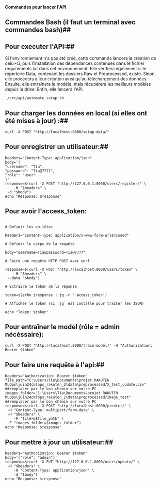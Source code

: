 **Commandes pour lancer l'API**

## Commandes Bash (il faut un terminal avec commandes bash)##

## Pour executer l'API:##

Si l'environnement n'a pas été créé, cette commande lancera la création de celui-ci, puis l'installation des dépendances contenues dans le fichier requirements.txt dans cet environnement. Elle vérifiera également si le répertoire Data, contenant les dossiers Raw et Preprocessed, existe. Sinon, elle procédera à leur création ainsi qu'au téléchargement des données. Ensuite, elle entraînera le modèle, mais récupérera les meilleurs modèles depuis le drive. Enfin, elle lancera l'API.

```
./src/api/automate_setup.sh

```

## Pour charger les données en local (si elles ont été mises à jour) :##

```
curl -X POST "http://localhost:8000/setup-data/"

```

## Pour enregistrer un utilisateur:##

```
headers="Content-Type: application/json"
body='{
"username": "Tia",
"password": "Tia@7777",
"role": "user"
}'
response=$(curl -X POST "http://127.0.0.1:8000/users/register/" \
    -H "$headers" \
 -d "$body")
echo "Response: $response"

```

## Pour avoir l'access_token:

```

# Définir les en-têtes

headers="Content-Type: application/x-www-form-urlencoded"

# Définir le corps de la requête

body="username=Tia&password=Tia@7777"

# Faire une requête HTTP POST avec curl

response=$(curl -X POST "http://localhost:8000/users/token" \
    -H "$headers" \
 --data "$body")

# Extraire le token de la réponse

token=$(echo $response | jq -r '.access_token')

# Afficher le token (si `jq` est installé pour traiter les JSON)

echo "Token: $token"

```

## Pour entraîner le model (rôle = admin nécéssaire):

```
curl -X POST "http://localhost:8000/train-model/" -H "Authorization: Bearer $token"

```

## Pour faire une requête à l'api:##

```
headers="Authorization: Bearer $token"
file_path="C:\Users\Tia\Documents\projet RAKUTEN MLOps\juin24cmlops_rakuten_2\data\preprocessed/X_test_update.csv"
##remplacer par le bon chemin sur votre PC
images_folder="C:\Users\Tia\Documents\projet RAKUTEN MLOps\juin24cmlops_rakuten_2\data\preprocessed/image_test"
##remplacer par le bon chemin sur votre PC
response=$(curl -X POST "http://localhost:8000/predict/" \
 -H "Content-Type: multipart/form-data" \
 -H "$headers" \
    -F "file=@$file_path" \
 -F "images_folder=$images_folder")
echo "Response: $response"

```

## Pour mettre à jour un utilisateur:##

```
headers="Authorization: Bearer $token"
body='{"role": "admin"}'
response=$(curl -X PUT "http://127.0.0.1:8000/users/update/" \
 -H "$headers" \
    -H "Content-Type: application/json" \
    -d "$body")
echo "Response: $response"

```
